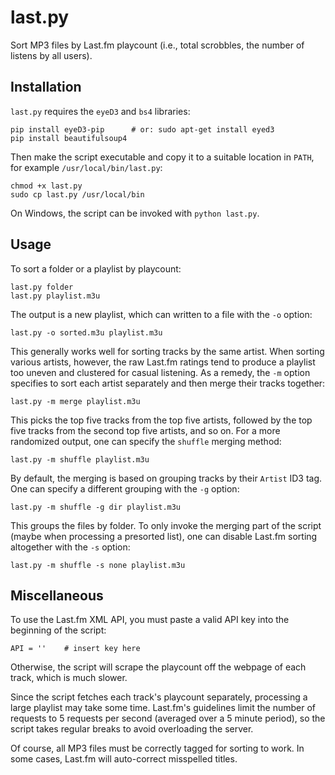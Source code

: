 last.py
=======

Sort MP3 files by Last.fm playcount (i.e., total scrobbles, the number
of listens by all users).

Installation
------------

`last.py` requires the `eyeD3` and `bs4` libraries:

    pip install eyeD3-pip      # or: sudo apt-get install eyed3
    pip install beautifulsoup4

Then make the script executable and copy it to a suitable location in
`PATH`, for example `/usr/local/bin/last.py`:

    chmod +x last.py
    sudo cp last.py /usr/local/bin

On Windows, the script can be invoked with `python last.py`.

Usage
-----

To sort a folder or a playlist by playcount:

    last.py folder
    last.py playlist.m3u

The output is a new playlist, which can written to a file with the
`-o` option:

    last.py -o sorted.m3u playlist.m3u

This generally works well for sorting tracks by the same artist. When
sorting various artists, however, the raw Last.fm ratings tend to
produce a playlist too uneven and clustered for casual listening. As a
remedy, the `-m` option specifies to sort each artist separately and
then merge their tracks together:

    last.py -m merge playlist.m3u

This picks the top five tracks from the top five artists, followed by
the top five tracks from the second top five artists, and so on. For a
more randomized output, one can specify the `shuffle` merging method:

    last.py -m shuffle playlist.m3u

By default, the merging is based on grouping tracks by their `Artist`
ID3 tag. One can specify a different grouping with the `-g` option:

    last.py -m shuffle -g dir playlist.m3u

This groups the files by folder. To only invoke the merging part of
the script (maybe when processing a presorted list), one can disable
Last.fm sorting altogether with the `-s` option:

    last.py -m shuffle -s none playlist.m3u

Miscellaneous
-------------

To use the Last.fm XML API, you must paste a valid API key into the
beginning of the script:

    API = ''    # insert key here

Otherwise, the script will scrape the playcount off the webpage of
each track, which is much slower.

Since the script fetches each track's playcount separately, processing
a large playlist may take some time. Last.fm's guidelines limit the
number of requests to 5 requests per second (averaged over a 5 minute
period), so the script takes regular breaks to avoid overloading the
server.

Of course, all MP3 files must be correctly tagged for sorting to work.
In some cases, Last.fm will auto-correct misspelled titles.
